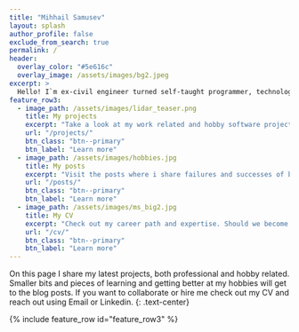 ```yaml
---
title: "Mihhail Samusev"
layout: splash
author_profile: false
exclude_from_search: true
permalink: /
header:
  overlay_color: "#5e616c"
  overlay_image: /assets/images/bg2.jpeg
excerpt: >
  Hello! I`m ex-civil engineer turned self-taught programmer, technology enthusiast, rock climber and bass player. Welcome to my portfolio page!
feature_row3:
  - image_path: /assets/images/lidar_teaser.png
    title: My projects
    excerpt: "Take a look at my work related and hobby software projects."
    url: "/projects/"
    btn_class: "btn--primary"
    btn_label: "Learn more"
  - image_path: /assets/images/hobbies.jpg
    title: My posts
    excerpt: "Visit the posts where i share failures and successes of both my technical and non-technical hobbies."
    url: "/posts/"
    btn_class: "btn--primary"
    btn_label: "Learn more"
  - image_path: /assets/images/ms_big2.jpg
    title: My CV
    excerpt: "Check out my career path and expertise. Should we become colleagues?"
    url: "/cv/"
    btn_class: "btn--primary"
    btn_label: "Learn more"
---
```


On this page I share my latest projects, both professional and hobby related. Smaller bits and pieces of learning and getting better at my hobbies will get to the blog posts. If you want to collaborate or hire me check out my CV and reach out using Email or Linkedin.
{: .text-center}

{% include feature_row id="feature_row3" %}
